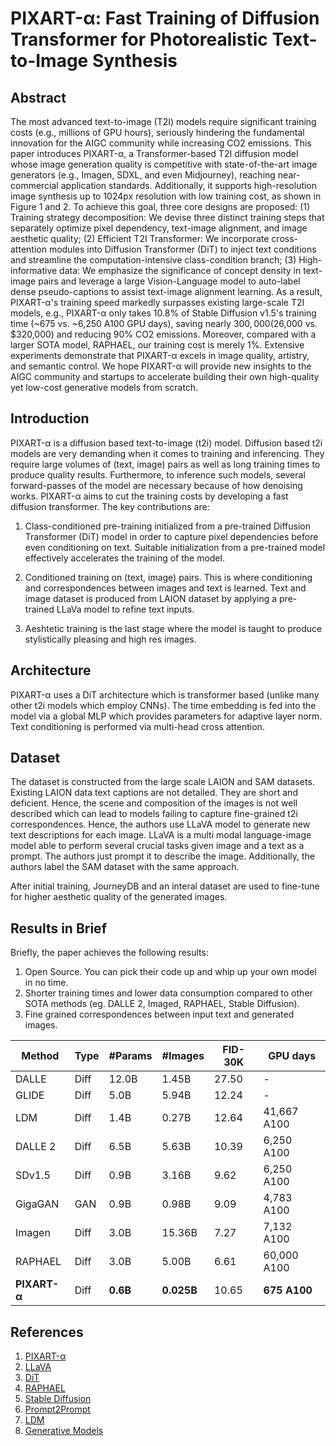 # PIXART-α: Fast Training of Diffusion Transformer for Photorealistic Text-to-Image Synthesis

## Abstract

The most advanced text-to-image (T2I) models require significant training costs (e.g., millions of GPU hours), seriously hindering the fundamental innovation for the AIGC community while increasing CO2 emissions. This paper introduces PIXART-α, a Transformer-based T2I diffusion model whose image generation quality is competitive with state-of-the-art image generators (e.g., Imagen, SDXL, and even Midjourney), reaching near-commercial application standards. Additionally, it supports high-resolution image synthesis up to 1024px resolution with low training cost, as shown in Figure 1 and 2. To achieve this goal, three core designs are proposed: (1) Training strategy decomposition: We devise three distinct training steps that separately optimize pixel dependency, text-image alignment, and image aesthetic quality; (2) Efficient T2I Transformer: We incorporate cross-attention modules into Diffusion Transformer (DiT) to inject text conditions and streamline the computation-intensive class-condition branch; (3) High-informative data: We emphasize the significance of concept density in text-image pairs and leverage a large Vision-Language model to auto-label dense pseudo-captions to assist text-image alignment learning. As a result, PIXART-α's training speed markedly surpasses existing large-scale T2I models, e.g., PIXART-α only takes 10.8% of Stable Diffusion v1.5's training time (~675 vs. ~6,250 A100 GPU days), saving nearly $300,000 ($26,000 vs. $320,000) and reducing 90% CO2 emissions. Moreover, compared with a larger SOTA model, RAPHAEL, our training cost is merely 1%. Extensive experiments demonstrate that PIXART-α excels in image quality, artistry, and semantic control. We hope PIXART-α will provide new insights to the AIGC community and startups to accelerate building their own high-quality yet low-cost generative models from scratch.


## Introduction

PIXART-α is a diffusion based text-to-image (t2i) model. Diffusion based t2i models are very demanding when it comes to training and inferencing. They require large volumes of (text, image) pairs as well as long training times to produce quality results. Furthermore, to inference such models, several forward-passes of the model are necessary because of how denoising works. PIXART-α aims to cut the training costs by developing a fast diffusion transformer. The key contributions are:

1. Class-conditioned pre-training initialized from a pre-trained Diffusion Transformer (DiT) model in order to capture pixel dependencies before even conditioning on text. Suitable initialization from a pre-trained model effectively accelerates the training of the model.

2. Conditioned training on (text, image) pairs. This is where conditioning and correspondences between images and text is learned. Text and image dataset is produced from LAION dataset by applying a pre-trained LLaVa model to refine text inputs.

3. Aeshtetic training is the last stage where the model is taught to produce stylistically pleasing and high res images.


## Architecture

PIXART-α uses a DiT architecture which is transformer based (unlike many other t2i models which employ CNNs). The time embedding is fed into the model via a global MLP which provides parameters for adaptive layer norm. Text conditioning is performed via multi-head cross attention.

## Dataset

The dataset is constructed from the large scale LAION and SAM datasets. Existing LAION data text captions are not detailed. They are short and deficient. Hence, the scene and composition of the images is not well described which can lead to models failing to capture fine-grained t2i correspondences. Hence, the authors use LLaVA model to generate new text descriptions for each image. LLaVA is a multi modal language-image model able to perform several crucial tasks given image and a text as a prompt. The authors just prompt it to describe the image. Additionally, the authors label the SAM dataset with the same approach.

After initial training, JourneyDB and an interal dataset are used to fine-tune for higher aesthetic quality of the generated images.

## Results in Brief

Briefly, the paper achieves the following results:

1. Open Source. You can pick their code up and whip up your own model in no time.
2. Shorter training times and lower data consumption compared to other SOTA methods (eg. DALLE 2, Imaged, RAPHAEL, Stable Diffusion).
3. Fine grained correspondences between input text and generated images.

| **Method**  	| **Type**  	| **#Params**   	| **#Images**  	| **FID-30K**  	| **GPU days**  	|
|---	|---	|---	|---	|---	|---	|
|  DALLE 	| Diff 	| 12.0B  	| 1.45B  	| 27.50  	|  -  	|
|  GLIDE 	| Diff 	| 5.0B  	| 5.94B  	| 12.24  	|  -  	|
|  LDM 	| Diff 	| 1.4B  	| 0.27B  	| 12.64  	|  41,667 A100  	|
|  DALLE 2 	| Diff 	| 6.5B  	| 5.63B  	| 10.39  	|  6,250 A100  	|
|  SDv1.5 	| Diff 	| 0.9B  	| 3.16B  	| 9.62  	|  6,250 A100 |
|  GigaGAN 	| GAN 	| 0.9B  	| 0.98B  	| 9.09  	|  4,783 A100 |
|  Imagen 	| Diff 	| 3.0B  	| 15.36B  	| 7.27  	|  7,132 A100  	|
|  RAPHAEL 	| Diff 	| 3.0B  	| 5.00B  	| 6.61  	|   60,000 A100  	|
|  **PIXART-α** 	| Diff 	| **0.6B**  	| **0.025B**  	|  10.65   	|   **675 A100**  	|


## References
1. [PIXART-α](https://github.com/PixArt-alpha/PixArt-alpha)
2. [LLaVA](https://llava-vl.github.io/)
3. [DiT](https://github.com/facebookresearch/DiT)
4. [RAPHAEL](https://arxiv.org/abs/2305.18295)
5. [Stable Diffusion](https://arxiv.org/abs/2112.10752)
6. [Prompt2Prompt](https://prompt-to-prompt.github.io/)
7. [LDM](https://arxiv.org/pdf/2112.10752.pdf)
8. [Generative Models](https://lilianweng.github.io/posts/2021-07-11-diffusion-models/)
